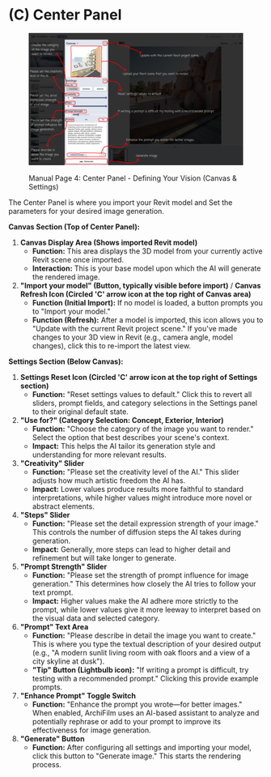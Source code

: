 # (C) Center Panel

<figure><img src="../../../.gitbook/assets/매뉴얼4.png" alt=""><figcaption><p>Manual Page 4: Center Panel - Defining Your Vision (Canvas &#x26; Settings)</p></figcaption></figure>

The Center Panel is where you import your Revit model and Set the parameters for your desired image generation.

**Canvas Section (Top of Center Panel):**

1. **Canvas Display Area (Shows imported Revit model)**
   * **Function:** This area displays the 3D model from your currently active Revit scene once imported.
   * **Interaction:** This is your base model upon which the AI will generate the rendered image.
2. **"Import your model" (Button, typically visible before import)** / **Canvas Refresh Icon (Circled 'C' arrow icon at the top right of Canvas area)**
   * **Function (Initial Import):** If no model is loaded, a button prompts you to "Import your model."
   * **Function (Refresh):** After a model is imported, this icon allows you to "Update with the current Revit project scene." If you've made changes to your 3D view in Revit (e.g., camera angle, model changes), click this to re-import the latest view.

**Settings Section (Below Canvas):**

1. **Settings Reset Icon (Circled 'C' arrow icon at the top right of Settings section)**
   * **Function:** "Reset settings values to default." Click this to revert all sliders, prompt fields, and category selections in the Settings panel to their original default state.
2. **"Use for?" (Category Selection: Concept, Exterior, Interior)**
   * **Function:** "Choose the category of the image you want to render." Select the option that best describes your scene's context.
   * **Impact:** This helps the AI tailor its generation style and understanding for more relevant results.
3. **"Creativity" Slider**
   * **Function:** "Please set the creativity level of the AI." This slider adjusts how much artistic freedom the AI has.
   * **Impact:** Lower values produce results more faithful to standard interpretations, while higher values might introduce more novel or abstract elements.
4. **"Steps" Slider**
   * **Function:** "Please set the detail expression strength of your image." This controls the number of diffusion steps the AI takes during generation.
   * **Impact:** Generally, more steps can lead to higher detail and refinement but will take longer to generate.
5. **"Prompt Strength" Slider**
   * **Function:** "Please set the strength of prompt influence for image generation." This determines how closely the AI tries to follow your text prompt.
   * **Impact:** Higher values make the AI adhere more strictly to the prompt, while lower values give it more leeway to interpret based on the visual data and selected category.
6. **"Prompt" Text Area**
   * **Function:** "Please describe in detail the image you want to create." This is where you type the textual description of your desired output (e.g., "A modern sunlit living room with oak floors and a view of a city skyline at dusk").
   * **"Tip" Button (Lightbulb icon):** "If writing a prompt is difficult, try testing with a recommended prompt." Clicking this provide example prompts.
7. **"Enhance Prompt" Toggle Switch**
   * **Function:** "Enhance the prompt you wrote—for better images." When enabled, ArchiFilm uses an AI-based assistant to analyze and potentially rephrase or add to your prompt to improve its effectiveness for image generation.
8. **"Generate" Button**
   * **Function:** After configuring all settings and importing your model, click this button to "Generate image." This starts the rendering process.
